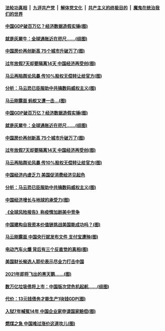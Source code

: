 ####  [法轮功真相](../../../../basic/blob/master/README.md?t=01221831) &nbsp;|&nbsp; [九评共产党](../../../../9ping.md/blob/master/README.md?t=01221831) &nbsp;|&nbsp; [解体党文化](../../../../jtdwh.md/blob/master/README.md?t=01221831)  &nbsp;|&nbsp; [共产主义的终极目的](../../../../gczydzjmd.md/blob/master/README.md?t=01221831) &nbsp;|&nbsp; [魔鬼在统治我们的世界](../../../../mgztzwmdsj.md/blob/master/README.md?t=01221831) 

#### [中国GDP破百万亿？经济数据造假实锤(图)](../pages/p5/959940.md?t=01221831) 

#### [就是灰犀牛：全球通胀近在咫尺……(组图)](../pages/p5/959932.md?t=01221831) 

#### [中国房价再创新高 75个城市升破万了(图)](../pages/p5/959917.md?t=01221831) 

#### [过年放假7天却要隔离14天 中国经济再受创(图)](../pages/p5/959893.md?t=01221831) 

#### [马云再陷舆论风暴 传10%股权无偿转让给官方(图)](../pages/p5/959881.md?t=01221831) 

#### [分析：马云恐已臣服助中共搞数码威权主义(图)](../pages/p5/959872.md?t=01221831) 

#### [马云刚露面 蚂蚁又遭一击…(图)](../pages/p5/959937.md?t=01221831) 

#### [中国GDP破百万亿？经济数据造假实锤(图)](../pages/p5/959940.md?t=01221831) 

#### [就是灰犀牛：全球通胀近在咫尺……(组图)](../pages/p5/959932.md?t=01221831) 

#### [中国房价再创新高 75个城市升破万了(图)](../pages/p5/959917.md?t=01221831) 

#### [过年放假7天却要隔离14天 中国经济再受创(图)](../pages/p5/959893.md?t=01221831) 

#### [马云再陷舆论风暴 传10%股权无偿转让给官方(图)](../pages/p5/959881.md?t=01221831) 

#### [中国经济内虚乏力 美国促消费经济见起色](../pages/p5/959873.md?t=01221831) 

#### [分析：马云恐已臣服助中共搞数码威权主义(图)](../pages/p5/959872.md?t=01221831) 

#### [中国经济增长与地球的承受力(图)](../pages/p5/959812.md?t=01221831) 

#### [《全球风险报告》称疫情加剧美中竞争](../pages/p5/959808.md?t=01221831) 

#### [中国建构自我资本价值链挑战美国能成功吗？(图)](../pages/p5/959803.md?t=01221831) 

#### [马云刚露面 中国央行就发布文件 支付宝遭殃(图)](../pages/p5/959774.md?t=01221831) 

#### [电动汽车火爆 背后有三个反直觉的真相(图)](../pages/p5/959794.md?t=01221831) 


#### [美国财长候选人耶伦表示尽全力打击中国](../pages/p5/959752.md?t=01221831) 

#### [2021年即将飞出的黑天鹅……(图)](../pages/p5/959680.md?t=01221831) 

#### [数万亿垃圾债将上市：中国版次贷危机起航……(组图)](../pages/p5/959685.md?t=01221831) 

#### [代价：13元钱债务才能生产1块钱GDP(图)](../pages/p5/959673.md?t=01221831) 

#### [入狱7年喊冤14年 中国企业家申请国家赔偿(图)](../pages/p5/959641.md?t=01221831) 

#### [燃煤之急 中国难过涨价这道坎儿(图)](../pages/p5/959640.md?t=01221831) 

